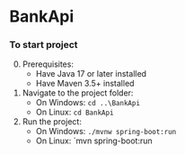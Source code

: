 # BankApi

### To start project
0. Prerequisites:
    - Have Java 17 or later installed
    - Have Maven 3.5+ installed
1. Navigate to the project folder: 
    - On Windows: `cd ..\BankApi`
    - On Linux: `cd BankApi`
2. Run the project: 
    - On Windows: `./mvnw spring-boot:run`
    - On Linux: `mvn spring-boot:run